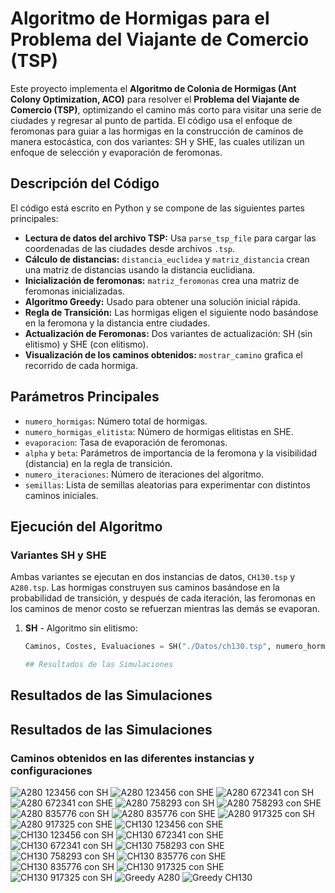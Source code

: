 # Algoritmo de Hormigas para el Problema del Viajante de Comercio (TSP)

Este proyecto implementa el **Algoritmo de Colonia de Hormigas (Ant Colony Optimization, ACO)** para resolver el **Problema del Viajante de Comercio (TSP)**, optimizando el camino más corto para visitar una serie de ciudades y regresar al punto de partida. El código usa el enfoque de feromonas para guiar a las hormigas en la construcción de caminos de manera estocástica, con dos variantes: SH y SHE, las cuales utilizan un enfoque de selección y evaporación de feromonas.

## Descripción del Código

El código está escrito en Python y se compone de las siguientes partes principales:

- **Lectura de datos del archivo TSP:** Usa `parse_tsp_file` para cargar las coordenadas de las ciudades desde archivos `.tsp`.
- **Cálculo de distancias:** `distancia_euclidea` y `matriz_distancia` crean una matriz de distancias usando la distancia euclidiana.
- **Inicialización de feromonas:** `matriz_feromonas` crea una matriz de feromonas inicializadas.
- **Algoritmo Greedy:** Usado para obtener una solución inicial rápida.
- **Regla de Transición:** Las hormigas eligen el siguiente nodo basándose en la feromona y la distancia entre ciudades.
- **Actualización de Feromonas:** Dos variantes de actualización: SH (sin elitismo) y SHE (con elitismo).
- **Visualización de los caminos obtenidos:** `mostrar_camino` grafica el recorrido de cada hormiga.

## Parámetros Principales

- `numero_hormigas`: Número total de hormigas.
- `numero_hormigas_elitista`: Número de hormigas elitistas en SHE.
- `evaporacion`: Tasa de evaporación de feromonas.
- `alpha` y `beta`: Parámetros de importancia de la feromona y la visibilidad (distancia) en la regla de transición.
- `numero_iteraciones`: Número de iteraciones del algoritmo.
- `semillas`: Lista de semillas aleatorias para experimentar con distintos caminos iniciales.

## Ejecución del Algoritmo

### Variantes SH y SHE

Ambas variantes se ejecutan en dos instancias de datos, `CH130.tsp` y `A280.tsp`. Las hormigas construyen sus caminos basándose en la probabilidad de transición, y después de cada iteración, las feromonas en los caminos de menor costo se refuerzan mientras las demás se evaporan.

1. **SH** - Algoritmo sin elitismo:
   ```python
   Caminos, Costes, Evaluaciones = SH("./Datos/ch130.tsp", numero_hormigas, evaporacion, alpha, beta, semillas, numero_iteraciones, 180)

   ## Resultados de las Simulaciones

## Resultados de las Simulaciones

## Resultados de las Simulaciones

### Caminos obtenidos en las diferentes instancias y configuraciones

![A280 123456 con SH](imagenes/A280%20123456%20con%20SH.png)
![A280 123456 con SHE](imagenes/A280%20123456%20con%20SHE.png)
![A280 672341 con SH](imagenes/A280%20672341%20con%20SH.png)
![A280 672341 con SHE](imagenes/A280%20672341%20con%20SHE.png)
![A280 758293 con SH](imagenes/A280%20758293%20con%20SH.png)
![A280 758293 con SHE](imagenes/A280%20758293%20con%20SHE.png)
![A280 835776 con SH](imagenes/A280%20835776%20con%20SH.png)
![A280 835776 con SHE](imagenes/A280%20835776%20con%20SHE.png)
![A280 917325 con SH](imagenes/A280%20917325%20con%20SH.png)
![A280 917325 con SHE](imagenes/A280%20917325%20con%20SHE.png)
![CH130 123456 con SHE](imagenes/CH130%20123456%20con%20SHE.png)
![CH130 123456 con SH](imagenes/CH130%20123456%20con%20SH.png)
![CH130 672341 con SHE](imagenes/CH130%20672341%20con%20SHE.png)
![CH130 672341 con SH](imagenes/CH130%20672341%20con%20SH.png)
![CH130 758293 con SHE](imagenes/CH130%20758293%20con%20SHE.png)
![CH130 758293 con SH](imagenes/CH130%20758293%20con%20SH.png)
![CH130 835776 con SHE](imagenes/CH130%20835776%20con%20SHE.png)
![CH130 835776 con SH](imagenes/CH130%20835776%20con%20SH.png)
![CH130 917325 con SHE](imagenes/CH130%20917325%20con%20SHE.png)
![CH130 917325 con SH](imagenes/CH130%20917325%20con%20SH.png)
![Greedy A280](imagenes/Greedy%20A280.png)
![Greedy CH130](imagenes/Greedy%20CH130.png)


